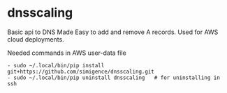 # dnsscaling
Basic api to DNS Made Easy to add and remove A records.   Used for AWS cloud deployments.

Needed commands in AWS user-data file

    - sudo ~/.local/bin/pip install git+https://github.com/simigence/dnsscaling.git
    - sudo ~/.local/bin/pip uninstall dnsscaling   # for uninstalling in ssh

